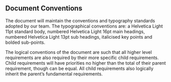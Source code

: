 ## Document Conventions

The document will maintain the conventions and typography standards adopted by our team. The typographical conventions are: a Helvetica Light 11pt standard body, numbered Helvetica Light 16pt main headings, numbered Helvetica Light 13pt sub headings, italicised key points and bolded sub-points.

The logical conventions of the document are such that all higher level requirements are also required by their more specific child requirements. Child requirements will have priorities no higher than the total of their parent requirement, though can be equal. All child requirements also logically inherit the parent’s fundamental requirements.